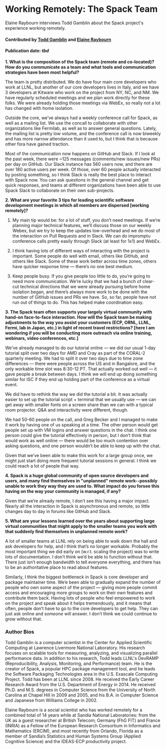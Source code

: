 # Working Remotely: The Spack Team

Elaine Raybourn interviews Todd Gamblin about the Spack project's experience working remotely.

#### Contributed by [Todd Gamblin](https://github.com/tgamblin "Todd Gamblin GitHub Profile") and [Elaine Raybourn](https://github.com/elaineraybourn "Elaine Raybourn GitHub Profile")

#### Publication date: *tbd*

**1. What is the composition of the Spack team (remote and co-located)? How do you communicate as a team and what tools and communication strategies have been most helpful?**

The team is pretty distributed.  We do have four main core developers who work at LLNL, but another of our core developers lives in Italy, and we have 3 developers at Kitware who work on the project from NY, NC, and NM.  We have regularly scheduled meetings and we plan work directly for these folks.  We were already holding those meetings via WebEx, so really not a lot has changed with home isolation.  

Outside the core, we’ve always had a weekly conference call for Spack, as well as a mailing list. We use the concall to collaborate with other organizations like Fermilab, as well as to answer general questions.  Lately, the mailing list is pretty low volume, and the conference call is now biweekly and has more narrow attendance than it used to, but I think that is because other fora have gained traction.

Most of the communication now happens on GitHub and Slack.  If I look at the past week, there were ~125 messages (comments/new issues/new PRs) per day on GitHub.  Our Slack instance has 560 users now, and there are over 180 active users per week.  Of those, over 60 people actually interacted by posting something, so I think Slack is really the best place to interact with Spack now.  You can ask questions in the general channel and get quick responses, and teams at different organizations have been able to use Spack Slack to collaborate on their own sub-projects.

**2. What are your favorite 3 tips for leading scientific software development meetings in which all members are dispersed [working remotely]?**

1. My main tip would be: for a lot of stuff, you don’t need meetings.  If we’re planning major technical features, we’ll discuss those on our weekly Webex, but we try to keep the updates low-overhead and we do most of the interaction on Pull Requests and in Slack.  We can do impromptu conference calls pretty easily through Slack (at least for 1x1) and WebEx.

2. I think having lots of different ways of interacting with the project is important.  Some people do well with email, others like GitHub, and others like Slack.  Some of these work better across time zones, others have quicker response time — there’s no one best medium.  

3. Keep people busy. If you give people too little to do, you’re going to need more communication.  We’re lucky that we had a bunch of clear-cut technical directions that we were already pursuing before home isolation began, and there’s always more work to be done with the number of GitHub issues and PRs we have.  So, so far, people have not run out of things to do.  This has helped make coordination easy.

**3. The Spack team often supports your largely virtual community with hand-on face-to-face interaction. How will the Spack team be making adjustments to the way you assist your customers (ECP, ORNL, LLNL, Fermi, lab in Japan, etc.) in light of recent travel restrictions? [here I am wondering if you will be conducting more outreach via online training, webinars, video conferences, etc.]**

We’ve already managed to do our tutorial online — we did our usual  1-day tutorial split over two days for AMD and Cray as part of the CORAL-2 quarterly meeting.  We had to split it over two days due to time zone differences — there were people across the US and in Bangalore, and the only workable time slot was 8:30-12 PT.  That actually worked out well — it gave people a break between days.  I think we will end up doing something similar for ISC if they end up holding part of the conference as a virtual event.

We did have to rethink the way we did the tutorial a bit.  It was actually easier to set up the tutorial script + terminal that we usually use — we can get away with smaller fonts on a screen share than we can with a typical room projector.  Q&A and interactivity were different, though.  

We had 50-60 people on the call, and Greg Becker and I managed to make it work by having one of us speaking at a time.  The other person would get people set up with VM logins and answer questions in the chat.  I think one person could give the tutorial effectively in person, but I don’t think that would work as well online — there would be too much contention over asking questions, and one person wouldn’t be able to keep up with the chat.

Given that we’ve been able to make this work for a large group once, we might just start doing more frequent tutorial sessions in general.  I think we could reach a lot of people that way.

**4. Spack is a huge global community of open source developers and users, and many find themselves in "unplanned" remote work--possibly unable to work they way they are used to. What impact do you forsee this having on the way your community is managed, if any?**

Given that we’re already remote, I don’t see this having a major impact.  Nearly all the interaction in Spack is asynchronous and remote, so little changes day to day in forums like GitHub and Slack.

**5. What are your lessons learned over the years about supporting large virtual communities that might apply to the smaller teams you work with that suddenly find themselves in unplanned remote work?**

A lot of smaller teams at LLNL rely on being able to walk down the hall and ask developers for help, and I think that’s no longer workable.  Probably the most important thing we did early on (w.r.t. scaling the project) was to write lots of documentation.  I don’t think we’d be able to function without that.  There just isn’t enough bandwidth to tell everyone everything, and there has to be an authoritative place to read about features.

Similarly, I think the biggest bottleneck in Spack is core developer and package maintainer time.  We’e been able to gradually expand the number of people who own some aspect of the project — giving more people commit access and encouraging more groups to work on their own features and contribute them back.  Having lots of people who feel empowered to work on the project and speak about it helps tremendously, and it means that often, people don’t have to go to the core developers to get help.  They can just ask online and *someone* will answer.  I don’t think we could continue to grow without that.

### Author Bios

Todd Gamblin is a computer scientist in the Center for Applied Scientific Computing at Lawrence Livermore National Laboratory. His research focuses on scalable tools for measuring, analyzing, and visualizing parallel performance data. In addition to his research, Todd leads LLNL's DevRAMP (Reproducibility, Analysis, Monitoring, and Performance) team. He is the creator of Spack, a popular HPC package management tool, and he leads the Software Packaging Technologies area in the U.S. Exascale Computing Project.
Todd has been at LLNL since 2008. He received the Early Career Research Award from the U.S. Department of Energy in 2014. He received Ph.D. and M.S. degrees in Computer Science from the University of North Carolina at Chapel Hill in 2009 and 2005, and his B.A. in Computer Science and Japanese from Williams College in 2002.

Elaine Raybourn is a social scientist who has worked remotely for a combined total of 14 years while at Sandia National Laboratories: from the UK as a guest researcher at British Telecom; Germany (FhG FIT) and France (INRIA) as a Fellow of the European Research Consortium in Informatics and Mathematics (ERCIM), and most recently from Orlando, Florida as a member of Sandia’s Statistics and Human Systems Group (Applied Cognitive Science) and the IDEAS-ECP productivity project.

<!---
Publish: preview
RSS update: 2020-03-23
Categories: Collaboration
Topics: Software Engineering, Projects and Organizations
Tags: bssw-blog-article
Level: 2
Prerequisites: default
Aggregate: none
--->
